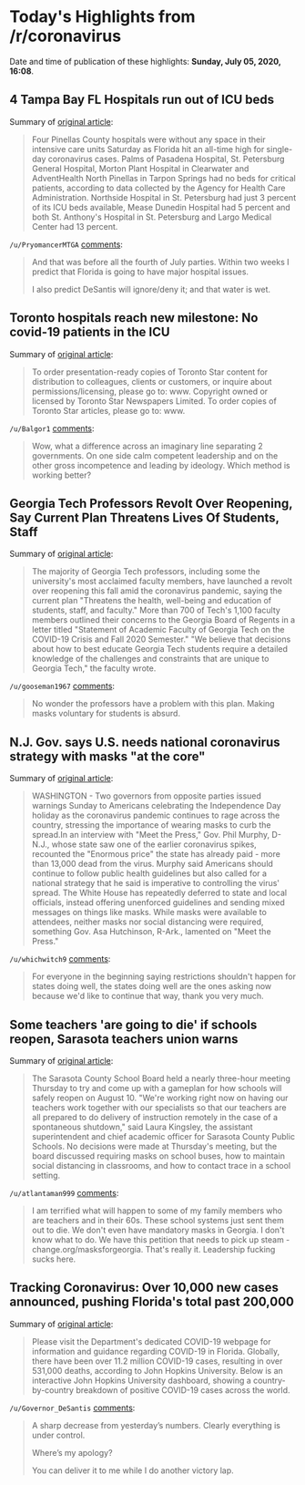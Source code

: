 # Today's Highlights from /r/coronavirus

Date and time of publication of these highlights: **Sunday, July 05, 2020, 16:08**.

## 4 Tampa Bay FL Hospitals run out of ICU beds

Summary of [original article](https://www.tampabay.com/news/health/2020/07/04/four-pinellas-hospitals-completely-out-of-icu-beds/?utm_medium=push&utm_source=pushly&utm_campaign=8848):

> Four Pinellas County hospitals were without any space in their intensive care units Saturday as Florida hit an all-time high for single-day coronavirus cases. Palms of Pasadena Hospital, St. Petersburg General Hospital, Morton Plant Hospital in Clearwater and AdventHealth North Pinellas in Tarpon Springs had no beds for critical patients, according to data collected by the Agency for Health Care Administration. Northside Hospital in St. Petersburg had just 3 percent of its ICU beds available, Mease Dunedin Hospital had 5 percent and both St. Anthony's Hospital in St. Petersburg and Largo Medical Center had 13 percent.

`/u/PryomancerMTGA` [comments](https://www.reddit.com/r/Coronavirus/comments/hln17z/4_tampa_bay_fl_hospitals_run_out_of_icu_beds/):

> And that was before all the fourth of July parties. Within two weeks I predict that Florida is going to have major hospital issues.
> 
> I also predict DeSantis will ignore/deny it; and that water is wet.

## Toronto hospitals reach new milestone: No covid-19 patients in the ICU

Summary of [original article](https://www.thestar.com/news/gta/2020/07/04/toronto-hospitals-reach-new-milestone-no-covid-19-patients-in-the-icu.html):

> To order presentation-ready copies of Toronto Star content for distribution to colleagues, clients or customers, or inquire about permissions/licensing, please go to: www. Copyright owned or licensed by Toronto Star Newspapers Limited. To order copies of Toronto Star articles, please go to: www.

`/u/Balgor1` [comments](https://www.reddit.com/r/Coronavirus/comments/hlr2qp/toronto_hospitals_reach_new_milestone_no_covid19/):

> Wow, what a difference across an imaginary line separating 2 governments.  On one side calm competent leadership and on the other gross incompetence and leading by ideology.  Which method is working better?

## Georgia Tech Professors Revolt Over Reopening, Say Current Plan Threatens Lives Of Students, Staff

Summary of [original article](https://www.gpbnews.org/post/georgia-tech-professors-revolt-over-reopening-say-current-plan-threatens-lives-students-staff):

> The majority of Georgia Tech professors, including some the university's most acclaimed faculty members, have launched a revolt over reopening this fall amid the coronavirus pandemic, saying the current plan "Threatens the health, well-being and education of students, staff, and faculty." More than 700 of Tech's 1,100 faculty members outlined their concerns to the Georgia Board of Regents in a letter titled "Statement of Academic Faculty of Georgia Tech on the COVID-19 Crisis and Fall 2020 Semester." "We believe that decisions about how to best educate Georgia Tech students require a detailed knowledge of the challenges and constraints that are unique to Georgia Tech," the faculty wrote.

`/u/gooseman1967` [comments](https://www.reddit.com/r/Coronavirus/comments/hln6tq/georgia_tech_professors_revolt_over_reopening_say/):

> No wonder the professors have a problem with this plan. Making masks voluntary for students is absurd.

## N.J. Gov. says U.S. needs national coronavirus strategy with masks "at the core"

Summary of [original article](https://www.nbcnews.com/politics/meet-the-press/n-j-gov-says-u-s-needs-national-pandemic-strategy-n1232924):

> WASHINGTON - Two governors from opposite parties issued warnings Sunday to Americans celebrating the Independence Day holiday as the coronavirus pandemic continues to rage across the country, stressing the importance of wearing masks to curb the spread.In an interview with "Meet the Press," Gov. Phil Murphy, D-N.J., whose state saw one of the earlier coronavirus spikes, recounted the "Enormous price" the state has already paid - more than 13,000 dead from the virus. Murphy said Americans should continue to follow public health guidelines but also called for a national strategy that he said is imperative to controlling the virus' spread. The White House has repeatedly deferred to state and local officials, instead offering unenforced guidelines and sending mixed messages on things like masks. While masks were available to attendees, neither masks nor social distancing were required, something Gov. Asa Hutchinson, R-Ark., lamented on "Meet the Press."

`/u/whichwitch9` [comments](https://www.reddit.com/r/Coronavirus/comments/hlnsty/nj_gov_says_us_needs_national_coronavirus/):

> For everyone in the beginning saying restrictions shouldn't happen for states doing well, the states doing well are the ones asking now because we'd like to continue that way, thank you very much.

## Some teachers 'are going to die' if schools reopen, Sarasota teachers union warns

Summary of [original article](https://www.fox13news.com/news/some-teachers-are-going-to-die-if-schools-reopen-sarasota-teachers-union-president-warns):

> The Sarasota County School Board held a nearly three-hour meeting Thursday to try and come up with a gameplan for how schools will safely reopen on August 10. "We're working right now on having our teachers work together with our specialists so that our teachers are all prepared to do delivery of instruction remotely in the case of a spontaneous shutdown," said Laura Kingsley, the assistant superintendent and chief academic officer for Sarasota County Public Schools. No decisions were made at Thursday's meeting, but the board discussed requiring masks on school buses, how to maintain social distancing in classrooms, and how to contact trace in a school setting.

`/u/atlantaman999` [comments](https://www.reddit.com/r/Coronavirus/comments/hljvad/some_teachers_are_going_to_die_if_schools_reopen/):

> I am terrified what will happen to some of my family members who are teachers and in their 60s. These school systems just sent them out to die. We don't even have mandatory masks in Georgia. I don't know what to do. We have this petition that needs to pick up steam - change.org/masksforgeorgia. That's really it. Leadership fucking sucks here.

## Tracking Coronavirus: Over 10,000 new cases announced, pushing Florida's total past 200,000

Summary of [original article](https://www.fox35orlando.com/news/tracking-coronavirus-over-10000-new-cases-announced-pushing-floridas-total-past-200000):

> Please visit the Department's dedicated COVID-19 webpage for information and guidance regarding COVID-19 in Florida. Globally, there have been over 11.2 million COVID-19 cases, resulting in over 531,000 deaths, according to John Hopkins University. Below is an interactive John Hopkins University dashboard, showing a country-by-country breakdown of positive COVID-19 cases across the world.

`/u/Governor_DeSantis` [comments](https://www.reddit.com/r/Coronavirus/comments/hlnuwa/tracking_coronavirus_over_10000_new_cases/):

> A sharp decrease from yesterday’s numbers. Clearly everything is under control.
> 
> Where’s my apology?
> 
> You can deliver it to me while I do another victory lap.

